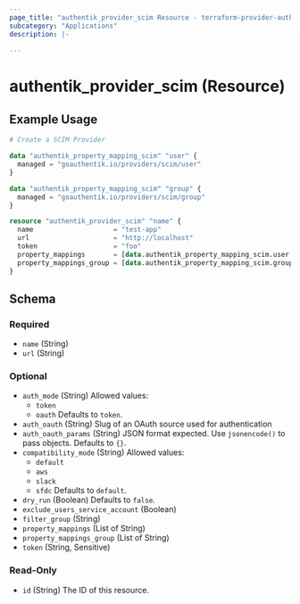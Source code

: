 ```yaml
---
page_title: "authentik_provider_scim Resource - terraform-provider-authentik"
subcategory: "Applications"
description: |-
  
---
```


# authentik_provider_scim (Resource)



## Example Usage

```terraform
# Create a SCIM Provider

data "authentik_property_mapping_scim" "user" {
  managed = "goauthentik.io/providers/scim/user"
}

data "authentik_property_mapping_scim" "group" {
  managed = "goauthentik.io/providers/scim/group"
}

resource "authentik_provider_scim" "name" {
  name                    = "test-app"
  url                     = "http://localhost"
  token                   = "foo"
  property_mappings       = [data.authentik_property_mapping_scim.user.id]
  property_mappings_group = [data.authentik_property_mapping_scim.group.id]
}
```

<!-- schema generated by tfplugindocs -->
## Schema

### Required

- `name` (String)
- `url` (String)

### Optional

- `auth_mode` (String) Allowed values:
  - `token`
  - `oauth`
 Defaults to `token`.
- `auth_oauth` (String) Slug of an OAuth source used for authentication
- `auth_oauth_params` (String) JSON format expected. Use `jsonencode()` to pass objects. Defaults to `{}`.
- `compatibility_mode` (String) Allowed values:
  - `default`
  - `aws`
  - `slack`
  - `sfdc`
 Defaults to `default`.
- `dry_run` (Boolean) Defaults to `false`.
- `exclude_users_service_account` (Boolean)
- `filter_group` (String)
- `property_mappings` (List of String)
- `property_mappings_group` (List of String)
- `token` (String, Sensitive)

### Read-Only

- `id` (String) The ID of this resource.
